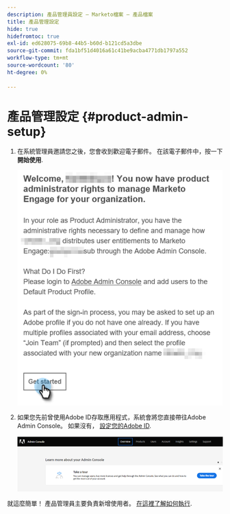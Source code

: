 ```yaml
---
description: 產品管理員設定 — Marketo檔案 — 產品檔案
title: 產品管理設定
hide: true
hidefromtoc: true
exl-id: ed628075-69b8-44b5-b60d-b121cd5a3dbe
source-git-commit: fda1bf51d4016a61c41be9acba4771db1797a552
workflow-type: tm+mt
source-wordcount: '80'
ht-degree: 0%

---
```


# 產品管理設定 {#product-admin-setup}

1. 在系統管理員邀請您之後，您會收到歡迎電子郵件。 在該電子郵件中，按一下 **開始使用**.

   ![](assets/admin-setup-7.png)

1. 如果您先前曾使用Adobe ID存取應用程式，系統會將您直接帶往Adobe Admin Console。 如果沒有， [設定您的Adobe ID](https://helpx.adobe.com/manage-account/using/create-update-adobe-id.html).

   ![](assets/admin-setup-8.png)

就這麼簡單！ 產品管理員主要負責新增使用者。 [在這裡了解如何執行](/help/marketo/product-docs/administration/marketo-with-adobe-identity/add-or-remove-a-user.md#add-a-user).
